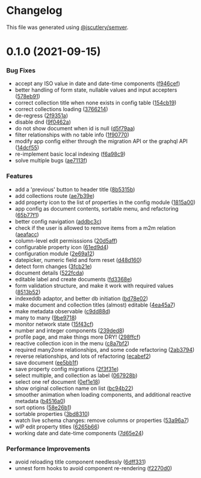 # Changelog

This file was generated using [@jscutlery/semver](https://github.com/jscutlery/semver).

# 0.1.0 (2021-09-15)

### Bug Fixes

- accept any ISO value in date and date-time components ([f946cef](https://github.com/platyplus/platydev/commit/f946cef9d886f6a5a7fa848da0ec7529e382349e))
- better handling of form state, nullable values and input accepters ([578eb91](https://github.com/platyplus/platydev/commit/578eb91f62517a350cbaf92119bacf7c8fcea504))
- correct collection title when none exists in config table ([154cb19](https://github.com/platyplus/platydev/commit/154cb19ac766eba111b883993efa744a8bac3033))
- correct collections loading ([3766214](https://github.com/platyplus/platydev/commit/3766214b38a75e225044a7589ab15960812a9816))
- de-regress ([2f9351a](https://github.com/platyplus/platydev/commit/2f9351a5ad544f1f837ca42bdb1696bbc5804a80))
- disable dnd ([9f0462a](https://github.com/platyplus/platydev/commit/9f0462a0c08370fb860768456997c16c16b05c68))
- do not show document when id is null ([d5f79aa](https://github.com/platyplus/platydev/commit/d5f79aa7871977e5bc395e9ac6b7618d08d49459))
- filter relationships with no table info ([1f90770](https://github.com/platyplus/platydev/commit/1f9077076e723d056d272b874a8a1317f5dce516))
- modify app config either through the migration API or the graphql API ([14dcf55](https://github.com/platyplus/platydev/commit/14dcf556fe8b4aa6e821bdd77d8ef732b8e2138c))
- re-implement basic local indexing ([f6a98c9](https://github.com/platyplus/platydev/commit/f6a98c9e04472fb7293839e18b87745068012840))
- solve multiple bugs ([ae7113f](https://github.com/platyplus/platydev/commit/ae7113fb3c02ebc31df2b827320478ffc4128e92))

### Features

- add a 'previous' button to header title ([8b5315b](https://github.com/platyplus/platydev/commit/8b5315b36a418716fe8f264934f1f729c2b34685))
- add collections route ([ae7b39e](https://github.com/platyplus/platydev/commit/ae7b39e312983061df60069f7e01e84f5627890c))
- add property icon to the list of properties in the config module ([1815a00](https://github.com/platyplus/platydev/commit/1815a0079a511b1b40f0fede82317f4466032921))
- app config as document contents, sortable menu, and refactoring ([65b77f1](https://github.com/platyplus/platydev/commit/65b77f1db86f93df601f8d31d014124dc104833c))
- better config navigation ([addbc3c](https://github.com/platyplus/platydev/commit/addbc3c053e9b324ca738ba36db09c51f2476d53))
- check if the user is allowed to remove items from a m2m relation ([aeafacc](https://github.com/platyplus/platydev/commit/aeafaccb3ea30ddeff6f6e3a8d359465ab2ee33a))
- column-level edit permisssions ([20d5aff](https://github.com/platyplus/platydev/commit/20d5aff7c5a8eb39a249833e9207941aa7572660))
- configurable property icon ([61ed9d4](https://github.com/platyplus/platydev/commit/61ed9d4f22f6b7cc032787a42f34aec01a5365e7))
- configuration module ([2e69a12](https://github.com/platyplus/platydev/commit/2e69a12f05ae1d92749539f2d97a37f237218e96))
- datepicker, numeric field and form reset ([d48d160](https://github.com/platyplus/platydev/commit/d48d16020de1684674fc767c7c7f348a35022ec8))
- detect form changes ([3fcb21e](https://github.com/platyplus/platydev/commit/3fcb21eb70795913ff4d357cda75e7a6cb5118aa))
- document details ([522fcda](https://github.com/platyplus/platydev/commit/522fcdaf7c48a9da6b37c4239a57b23ea82dfe22))
- editable label and create documents ([fd3368e](https://github.com/platyplus/platydev/commit/fd3368e74e7e4228b94209a9bb1583ff85c0914f))
- form validation structure, and make it work with required values ([8513b52](https://github.com/platyplus/platydev/commit/8513b5233d2990e54aced08538d6b8ab30a1bcc6))
- indexeddb adaptor, and better db initiation ([bd78e02](https://github.com/platyplus/platydev/commit/bd78e02bcaa4ff533080409e3e84b7ba96089f9c))
- make document and collection titles (almost) editable ([4ea45a7](https://github.com/platyplus/platydev/commit/4ea45a7b62d24ff3b4e29769c17fde040cc161bb))
- make metadata observable ([c9dd88d](https://github.com/platyplus/platydev/commit/c9dd88d9a31d741116378ce3db551c1b0fb02592))
- many to many ([9be9718](https://github.com/platyplus/platydev/commit/9be971873f36d4e142a6f19eed8a889391dc68ae))
- monitor network state ([15f43cf](https://github.com/platyplus/platydev/commit/15f43cf36985ed0968bf851bbfde070e9015f591))
- number and integer components ([239ded8](https://github.com/platyplus/platydev/commit/239ded82941e4e9cac0b8ba1275a662456adf753))
- profile page, and make things more DRY! ([298ffcf](https://github.com/platyplus/platydev/commit/298ffcf5dafb2f3717761feee0a420e9004e9be9))
- reactive collection icon in the menu ([c8a7bf2](https://github.com/platyplus/platydev/commit/c8a7bf25407032c6f9c02b67ced6c457cb00477b))
- required many2one relationships, and some code refactoring ([2ab3794](https://github.com/platyplus/platydev/commit/2ab379423d9a5c34e06b7fa468723b19520a5e3e))
- reverse relationships, and lots of refactoring ([ecabef2](https://github.com/platyplus/platydev/commit/ecabef2080edac98a193e74e696c08fa169e6e11))
- save document ([ee5bb1f](https://github.com/platyplus/platydev/commit/ee5bb1feb3dd3a14b961bd02630210d499e4ab13))
- save property config migrations ([2f3f31e](https://github.com/platyplus/platydev/commit/2f3f31ede8bdad1d473613cac04adfe950c5e450))
- select multiple, and collection as label ([067928b](https://github.com/platyplus/platydev/commit/067928bfc777480fd71d044c40ba347bf818781e))
- select one ref document ([0ef1e18](https://github.com/platyplus/platydev/commit/0ef1e1868e361cdcf384cd58c985ac414550eacf))
- show original collection name on list ([bc94b22](https://github.com/platyplus/platydev/commit/bc94b2254f2e798e49f07aacbc5633cf81f39dd3))
- smoother animation when loading components, and additional reactive metadata ([b4516a0](https://github.com/platyplus/platydev/commit/b4516a081b3885676e77626c1114e01d43958e2e))
- sort options ([58e26b1](https://github.com/platyplus/platydev/commit/58e26b1497a9f633ffc98bc79de7ab01b576be3f))
- sortable properties ([3bd8310](https://github.com/platyplus/platydev/commit/3bd831068b0db08efdfe26b9e949bb4a0b3f0a0d))
- watch live schema changes: remove columns or properties ([53a96a7](https://github.com/platyplus/platydev/commit/53a96a7e24afd275033881dcf6c9a746996357f6))
- wIP edit property titles ([6265b66](https://github.com/platyplus/platydev/commit/6265b66f4d4016884b52f3647b61bdfeef112415))
- working date and date-time components ([7d65e24](https://github.com/platyplus/platydev/commit/7d65e24c48deb51aca1a963a7ae703e459172bca))

### Performance Improvements

- avoid reloading title component needlessly ([6dff331](https://github.com/platyplus/platydev/commit/6dff331a57a526e8d2bf7db059fa183855aa4d88))
- unnest form hooks to avoid component re-rendering ([f2270d0](https://github.com/platyplus/platydev/commit/f2270d071e26a2dd62243990f0d8291f7bcf19f1))
